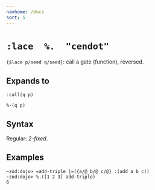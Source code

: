 ```yaml
---
navhome: /docs
sort: 5
---
```


# `:lace  %.  "cendot"` 

`{$lace p/seed q/seed}`: call a gate (function), reversed.

## Expands to

```
:call(q p)
```

```
%-(q p)
```

## Syntax

Regular: *2-fixed*.

## Examples

```
~zod:dojo> =add-triple |=({a/@ b/@ c/@} :(add a b c))
~zod:dojo> %.([1 2 3] add-triple)
6
```

